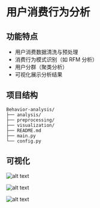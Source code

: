 # 用户消费行为分析



## 功能特点

- 用户消费数据清洗与预处理
- 消费行为模式识别（如 RFM 分析）
- 用户分群（聚类分析）
- 可视化展示分析结果



## 项目结构

```
Behavior-analysis/
├── analysis/                
├── preprocessing/               
├── visualization/                
├── README.md  
├── main.py              
└── config.py     
```


## 可视化

![alt text](pictures/picture_1.png) 

![alt text](pictures/picture_2.png) 

![alt text](pictures/picture_3.png) 
